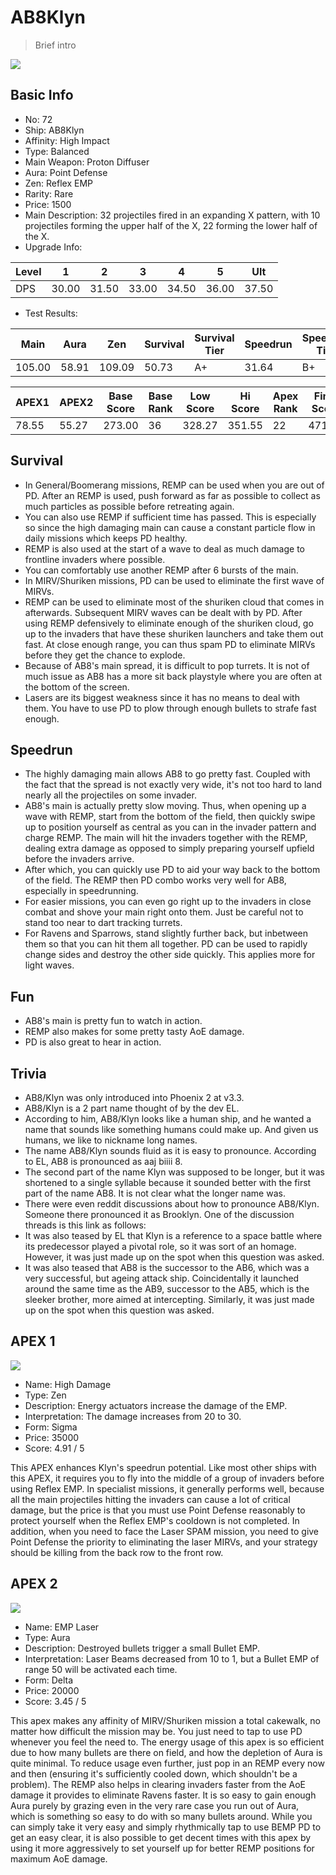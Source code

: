 # AB8Klyn

> Brief intro

<img src="/ships/ship_72.png" style={{zoom:1}}/>

## Basic Info

- No: 72
- Ship: AB8Klyn
- Affinity: High Impact
- Type: Balanced
- Main Weapon: Proton Diffuser
- Aura: Point Defense
- Zen: Reflex EMP
- Rarity: Rare
- Price: 1500
- Main Description: 32 projectiles fired in an expanding X pattern, with 10 projectiles forming the upper half of the X, 22 forming the lower half of the X.
- Upgrade Info: 

| Level | 1 | 2 | 3 | 4 | 5 | Ult |
|--|--|--|--|--|--|--|
| DPS | 30.00 | 31.50 | 33.00 | 34.50 | 36.00 | 37.50 |

- Test Results: 

| Main | Aura | Zen | Survival | Survival Tier | Speedrun | Speedrun Tier | Fun | Fun Tier |
|--|--|--|--|--|--|--|--|--|
| 105.00 | 58.91 | 109.09 | 50.73 | A+ | 31.64 | B+ | 37.09 | B+ |

| APEX1 | APEX2 | Base Score | Base Rank | Low Score | Hi Score | Apex Rank | Final Score | FinalRank |
|--|--|--|--|--|--|--|--|--|
| 78.55 | 55.27 | 273.00 | 36 | 328.27 | 351.55 | 22 | 471.00 | 20 |

## Survival

- In General/Boomerang missions, REMP can be used when you are out of PD. After an REMP is used, push forward as far as possible to collect as much particles as possible before retreating again.
- You can also use REMP if sufficient time has passed. This is especially so since the high damaging main can cause a constant particle flow in daily missions which keeps PD healthy.
- REMP is also used at the start of a wave to deal as much damage to frontline invaders where possible.
- You can comfortably use another REMP after 6 bursts of the main.
- In MIRV/Shuriken missions, PD can be used to eliminate the first wave of MIRVs.
- REMP can be used to eliminate most of the shuriken cloud that comes in afterwards. Subsequent MIRV waves can be dealt with by PD. After using REMP defensively to eliminate enough of the shuriken cloud, go up to the invaders that have these shuriken launchers and take them out fast. At close enough range, you can thus spam PD to eliminate MIRVs before they get the chance to explode.
- Because of AB8's main spread, it is difficult to pop turrets. It is not of much issue as AB8 has a more sit back playstyle where you are often at the bottom of the screen.
- Lasers are its biggest weakness since it has no means to deal with them. You have to use PD to plow through enough bullets to strafe fast enough.

## Speedrun

- The highly damaging main allows AB8 to go pretty fast. Coupled with the fact that the spread is not exactly very wide, it's not too hard to land nearly all the projectiles on some invader.
- AB8's main is actually pretty slow moving. Thus, when opening up a wave with REMP, start from the bottom of the field, then quickly swipe up to position yourself as central as you can in the invader pattern and charge REMP. The main will hit the invaders together with the REMP, dealing extra damage as opposed to simply preparing yourself upfield before the invaders arrive.
- After which, you can quickly use PD to aid your way back to the bottom of the field. The REMP then PD combo works very well for AB8, especially in speedrunning.
- For easier missions, you can even go right up to the invaders in close combat and shove your main right onto them. Just be careful not to stand too near to dart tracking turrets.
- For Ravens and Sparrows, stand slightly further back, but inbetween them so that you can hit them all together. PD can be used to rapidly change sides and destroy the other side quickly. This applies more for light waves.

## Fun

- AB8's main is pretty fun to watch in action.
- REMP also makes for some pretty tasty AoE damage.
- PD is also great to hear in action.

## Trivia

- AB8/Klyn was only introduced into Phoenix 2 at v3.3.
- AB8/Klyn is a 2 part name thought of by the dev EL.
- According to him, AB8/Klyn looks like a human ship, and he wanted a name that sounds like something humans could make up. And given us humans, we like to nickname long names.
- The name AB8/Klyn sounds fluid as it is easy to pronounce. According to EL, AB8 is pronounced as aaj biiii 8.
- The second part of the name Klyn was supposed to be longer, but it was shortened to a single syllable because it sounded better with the first part of the name AB8. It is not clear what the longer name was.
- There were even reddit discussions about how to pronounce AB8/Klyn. Someone there pronounced it as Brooklyn. One of the discussion threads is this link as follows:
- It was also teased by EL that Klyn is a reference to a space battle where its predecessor played a pivotal role, so it was sort of an homage. However, it was just made up on the spot when this question was asked.
- It was also teased that AB8 is the successor to the AB6, which was a very successful, but ageing attack ship. Coincidentally it launched around the same time as the AB9, successor to the AB5, which is the sleeker brother, more aimed at intercepting. Similarly, it was just made up on the spot when this question was asked.

## APEX 1

<img src="/ships/ship_72_apex_1.png" style={{zoom:1}}/>

- Name: High Damage
- Type: Zen
- Description: Energy actuators increase the damage of the EMP.
- Interpretation: The damage increases from 20 to 30.
- Form: Sigma
- Price: 35000
- Score: 4.91 / 5

This APEX enhances Klyn's speedrun potential. Like most other ships with this APEX, it requires you to fly into the middle of a group of invaders before using Reflex EMP. In specialist missions, it generally performs well, because all the main projectiles hitting the invaders can cause a lot of critical damage, but the price is that you must use Point Defense reasonably to protect yourself when the Reflex EMP's cooldown is not completed. In addition, when you need to face the Laser SPAM mission, you need to give Point Defense the priority to eliminating the laser MIRVs, and your strategy should be killing from the back row to the front row.

## APEX 2

<img src="/ships/ship_72_apex_2.png" style={{zoom:1}}/>

- Name: EMP Laser
- Type: Aura
- Description: Destroyed bullets trigger a small Bullet EMP.
- Interpretation: Laser Beams decreased from 10 to 1, but a Bullet EMP of range 50 will be activated each time.
- Form: Delta
- Price: 20000
- Score: 3.45 / 5

This apex makes any affinity of MIRV/Shuriken mission a total cakewalk, no matter how difficult the mission may be. You just need to tap to use PD whenever you feel the need to. The energy usage of this apex is so efficient due to how many bullets are there on field, and how the depletion of Aura is quite minimal. To reduce usage even further, just pop in an REMP every now and then (ensuring it's sufficiently cooled down, which shouldn't be a problem). The REMP also helps in clearing invaders faster from the AoE damage it provides to eliminate Ravens faster. It is so easy to gain enough Aura purely by grazing even in the very rare case you run out of Aura, which is something so easy to do with so many bullets around. While you can simply take it very easy and simply rhythmically tap to use BEMP PD to get an easy clear, it is also possible to get decent times with this apex by using it more aggressively to set yourself up for better REMP positions for maximum AoE damage.
